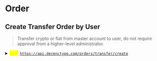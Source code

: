 # Order

## Create Transfer Order by User

> Transfer crypto or fiat from master account to user, do not require approval from a higher-level administrator.

<details>

<summary><mark style="color:yellow;"><code>POST</code></mark> <a href="https://api.decenctype.com/orders/transfer/create"><code>https://api.decenctype.com/orders/transfer/create</code></a></summary>

#### **Headers**

| Name         | Value               |
| ------------ | ------------------- |
| Content-Type | `application/json`  |
| X-API-KEY    | `Your-API-Key`      |

#### Body

```json
{
  "transfer_account": "sdasdfaf=sadasd",
  "transfer_type: email (string) - value in [email, phone, merchant, invite_code]": "",
  "pay_account_id": "dssdsdsds",
  "amount": 100,
  "account_type": "crypto"
}
```

#### Response

{% code title="200 OK" %}
```json
{
  "code": 0,
  "message": "OK",
  "data": {
    "order_id": "2109a430-48c2-11ef-9f61-974f59dba5d2",
    "transfer_account": "5d4ad700-0a69-482f-8786-2e321079f247",
    "pay_account_id": "07371ce1-ff6b-11ee-bc93-6382caed923a",
    "receive_account_id": "99803ad2-11e7-11ef-8140-99c4f5b8d784",
    "amount": 100,
    "currency": "USDT",
    "user_id": "5d4ad700-0a69-482f-8786-2e321079f247",
    "admin_id": "1",
    "order_status": "approved",
    "updated_at": "2024-07-23T07:06:49.583Z",
    "created_at": "2024-07-23T07:06:48.692Z"
  }
}
```
{% endcode %}



</details>

